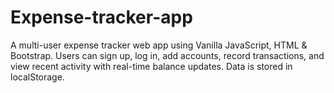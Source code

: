 # Expense-tracker-app
A multi-user expense tracker web app using Vanilla JavaScript, HTML &amp; Bootstrap. Users can sign up, log in, add accounts, record transactions, and view recent activity with real-time balance updates. Data is stored in localStorage.
